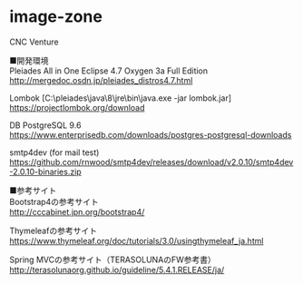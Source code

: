# image-zone
CNC Venture

■開発環境  
Pleiades All in One Eclipse 4.7 Oxygen 3a Full Edition  
http://mergedoc.osdn.jp/pleiades_distros4.7.html  

Lombok [C:\pleiades\java\8\jre\bin\java.exe -jar lombok.jar]  
https://projectlombok.org/download  

DB PostgreSQL 9.6  
https://www.enterprisedb.com/downloads/postgres-postgresql-downloads  

smtp4dev (for mail test)  
https://github.com/rnwood/smtp4dev/releases/download/v2.0.10/smtp4dev-2.0.10-binaries.zip  

■参考サイト  
Bootstrap4の参考サイト  
http://cccabinet.jpn.org/bootstrap4/  

Thymeleafの参考サイト  
https://www.thymeleaf.org/doc/tutorials/3.0/usingthymeleaf_ja.html  

Spring MVCの参考サイト（TERASOLUNAのFW参考書）  
http://terasolunaorg.github.io/guideline/5.4.1.RELEASE/ja/  
